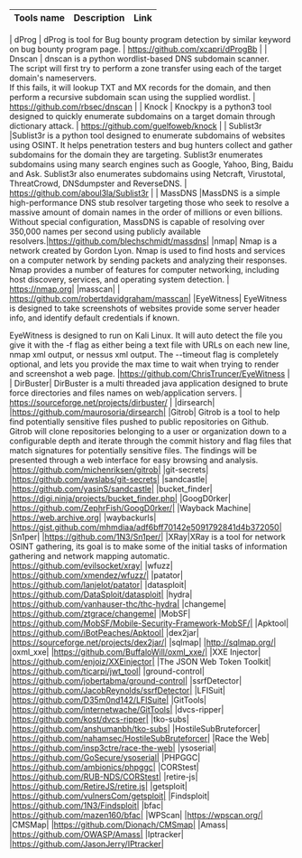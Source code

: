 |Tools name    | Description  | Link  |
|---|---|---|

| dProg  | dProg is tool for Bug bounty program detection by similar keyword on bug bounty program page.  | https://github.com/xcapri/dProgBb  |
|  Dnscan | dnscan is a python wordlist-based DNS subdomain scanner.<br>The script will first try to perform a zone transfer using each of the target domain's nameservers.<br> If this fails, it will lookup TXT and MX records for the domain, and then perform a recursive subdomain scan using the supplied wordlist. | https://github.com/rbsec/dnscan  |
|  Knock  | Knockpy is a python3 tool designed to quickly enumerate subdomains on a target domain through dictionary attack.  | https://github.com/guelfoweb/knock  |
| Sublist3r |Sublist3r is a python tool designed to enumerate subdomains of websites using OSINT. It helps penetration testers and bug hunters collect and gather subdomains for the domain they are targeting. Sublist3r enumerates subdomains using many search engines such as Google, Yahoo, Bing, Baidu and Ask. Sublist3r also enumerates subdomains using Netcraft, Virustotal, ThreatCrowd, DNSdumpster and ReverseDNS. | https://github.com/aboul3la/Sublist3r |
| MassDNS |MassDNS is a simple high-performance DNS stub resolver targeting those who seek to resolve a massive amount of domain names in the order of millions or even billions. Without special configuration, MassDNS is capable of resolving over 350,000 names per second using publicly available resolvers.|https://github.com/blechschmidt/massdns|
|nmap| Nmap is a network created by Gordon Lyon. Nmap is used to find hosts and services on a computer network by sending packets and analyzing their responses. Nmap provides a number of features for computer networking, including host discovery, services, and operating system detection. | https://nmap.org|
|masscan|  | https://github.com/robertdavidgraham/masscan|
|EyeWitness| EyeWitness is designed to take screenshots of websites provide some server header info, and identify default credentials if known.

EyeWitness is designed to run on Kali Linux. It will auto detect the file you give it with the -f flag as either being a text file with URLs on each new line, nmap xml output, or nessus xml output. The --timeout flag is completely optional, and lets you provide the max time to wait when trying to render and screenshot a web page. |https://github.com/ChrisTruncer/EyeWitness |
| DirBuster| DirBuster is a multi threaded java application designed to brute force directories and files names on web/application servers. | https://sourceforge.net/projects/dirbuster/ |
|dirsearch| |https://github.com/maurosoria/dirsearch|
|Gitrob| Gitrob is a tool to help find potentially sensitive files pushed to public repositories on Github. Gitrob will clone repositories belonging to a user or organization down to a configurable depth and iterate through the commit history and flag files that match signatures for potentially sensitive files. The findings will be presented through a web interface for easy browsing and analysis. |https://github.com/michenriksen/gitrob| 
|git-secrets| |https://github.com/awslabs/git-secrets|
|sandcastle| |https://github.com/yasinS/sandcastle|
|bucket_finder| |https://digi.ninja/projects/bucket_finder.php|
|GoogD0rker| |https://github.com/ZephrFish/GoogD0rker/|
|Wayback Machine| |https://web.archive.org|
|waybackurls| |https://gist.github.com/mhmdiaa/adf6bff70142e5091792841d4b372050| 
|Sn1per| |https://github.com/1N3/Sn1per/|
|XRay|XRay is a tool for network OSINT gathering, its goal is to make some of the initial tasks of information gathering and network mapping automatic. |https://github.com/evilsocket/xray|
|wfuzz| |https://github.com/xmendez/wfuzz/|
|patator| |https://github.com/lanjelot/patator|
|datasploit| |https://github.com/DataSploit/datasploit|
|hydra| |https://github.com/vanhauser-thc/thc-hydra|
|changeme| |https://github.com/ztgrace/changeme|
|MobSF| |https://github.com/MobSF/Mobile-Security-Framework-MobSF/| 
|Apktool| |https://github.com/iBotPeaches/Apktool|
|dex2jar| |https://sourceforge.net/projects/dex2jar/|
|sqlmap| |http://sqlmap.org/|
|oxml_xxe| |https://github.com/BuffaloWill/oxml_xxe/| 
|XXE Injector| |https://github.com/enjoiz/XXEinjector|
|The JSON Web Token Toolkit| |https://github.com/ticarpi/jwt_tool| 
|ground-control| |https://github.com/jobertabma/ground-control|
|ssrfDetector| |https://github.com/JacobReynolds/ssrfDetector|
|LFISuit| |https://github.com/D35m0nd142/LFISuite|
|GitTools| |https://github.com/internetwache/GitTools|
|dvcs-ripper| |https://github.com/kost/dvcs-ripper|
|tko-subs| |https://github.com/anshumanbh/tko-subs|
|HostileSubBruteforcer| |https://github.com/nahamsec/HostileSubBruteforcer| 
|Race the Web| |https://github.com/insp3ctre/race-the-web|
|ysoserial| |https://github.com/GoSecure/ysoserial|
|PHPGGC| |https://github.com/ambionics/phpggc|
|CORStest| |https://github.com/RUB-NDS/CORStest|
|retire-js| |https://github.com/RetireJS/retire.js|
|getsploit| |https://github.com/vulnersCom/getsploit|
|Findsploit| |https://github.com/1N3/Findsploit|
|bfac| |https://github.com/mazen160/bfac|
|WPScan| |https://wpscan.org/|
|CMSMap| |https://github.com/Dionach/CMSmap|
|Amass| |https://github.com/OWASP/Amass|
|Iptracker| |https://github.com/JasonJerry/IPtracker|
